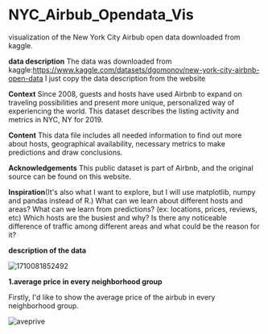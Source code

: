 # NYC_Airbub_Opendata_Vis
visualization of the New York City Airbub open data downloaded from kaggle.

**data description**
The data was downloaded from kaggle:https://www.kaggle.com/datasets/dgomonov/new-york-city-airbnb-open-data
I just copy the data description from the website

**Context**
Since 2008, guests and hosts have used Airbnb to expand on traveling possibilities and present more unique, personalized way of experiencing the world. This dataset describes the listing activity and metrics in NYC, NY for 2019.

**Content**
This data file includes all needed information to find out more about hosts, geographical availability, necessary metrics to make predictions and draw conclusions.

**Acknowledgements**
This public dataset is part of Airbnb, and the original source can be found on this website.

**Inspiration**(It's also what I want to explore, but I will use matplotlib, numpy and pandas instead of R.)
What can we learn about different hosts and areas?
What can we learn from predictions? (ex: locations, prices, reviews, etc)
Which hosts are the busiest and why?
Is there any noticeable difference of traffic among different areas and what could be the reason for it?


**description of the data**


![1710081852492](https://github.com/jianght1999/NYC_Airbub_Opendata_Vis/assets/80138413/edcba3ab-c639-4bc7-a39b-0949415fe405)


**1.average price in every neighborhood group**

Firstly, I'd like to show the average price of the airbub in every neighborhood group.


![aveprive](https://github.com/jianght1999/NYC_Airbub_Opendata_Vis/assets/80138413/76c6dca2-0aba-4bd2-913f-14c4ece39575)
